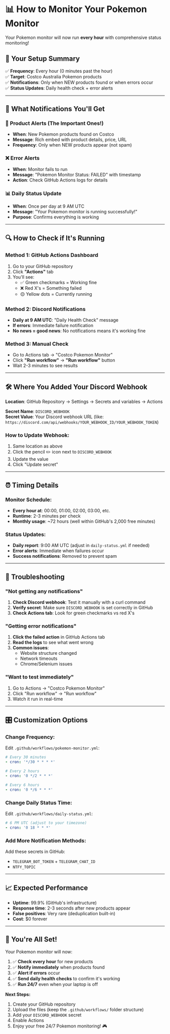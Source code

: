 # 📊 How to Monitor Your Pokemon Monitor

Your Pokemon monitor will now run **every hour** with comprehensive status monitoring!

## 🎯 **Your Setup Summary**

✅ **Frequency**: Every hour (0 minutes past the hour)  
✅ **Target**: Costco Australia Pokemon products  
✅ **Notifications**: Only when NEW products found or when errors occur  
✅ **Status Updates**: Daily health check + error alerts  

---

## 🔔 **What Notifications You'll Get**

### 🎉 **Product Alerts** (The Important Ones!)
- **When**: New Pokemon products found on Costco
- **Message**: Rich embed with product details, price, URL
- **Frequency**: Only when NEW products appear (not spam)

### ❌ **Error Alerts** 
- **When**: Monitor fails to run
- **Message**: "Pokemon Monitor Status: FAILED" with timestamp
- **Action**: Check GitHub Actions logs for details

### 📊 **Daily Status Update** 
- **When**: Once per day at 9 AM UTC
- **Message**: "Your Pokemon monitor is running successfully!"
- **Purpose**: Confirms everything is working

---

## 🔍 **How to Check if It's Running**

### Method 1: GitHub Actions Dashboard
1. Go to your GitHub repository
2. Click **"Actions"** tab
3. You'll see:
   - ✅ Green checkmarks = Working fine
   - ❌ Red X's = Something failed
   - 🟡 Yellow dots = Currently running

### Method 2: Discord Notifications
- **Daily at 9 AM UTC**: "Daily Health Check" message
- **If errors**: Immediate failure notification
- **No news = good news**: No notifications means it's working fine

### Method 3: Manual Check
- Go to Actions tab → "Costco Pokemon Monitor"
- Click **"Run workflow"** → **"Run workflow"** button
- Wait 2-3 minutes to see results

---

## 🛠️ **Where You Added Your Discord Webhook**

**Location**: GitHub Repository → Settings → Secrets and variables → Actions

**Secret Name**: `DISCORD_WEBHOOK`  
**Secret Value**: Your Discord webhook URL (like: `https://discord.com/api/webhooks/YOUR_WEBHOOK_ID/YOUR_WEBHOOK_TOKEN`)

### How to Update Webhook:
1. Same location as above
2. Click the pencil ✏️ icon next to `DISCORD_WEBHOOK`
3. Update the value
4. Click "Update secret"

---

## ⏰ **Timing Details**

### Monitor Schedule:
- **Every hour at**: 00:00, 01:00, 02:00, 03:00, etc.
- **Runtime**: 2-3 minutes per check
- **Monthly usage**: ~72 hours (well within GitHub's 2,000 free minutes)

### Status Updates:
- **Daily report**: 9:00 AM UTC (adjust in `daily-status.yml` if needed)
- **Error alerts**: Immediate when failures occur
- **Success notifications**: Removed to prevent spam

---

## 🚨 **Troubleshooting**

### "Not getting any notifications"
1. **Check Discord webhook**: Test it manually with a curl command
2. **Verify secret**: Make sure `DISCORD_WEBHOOK` is set correctly in GitHub
3. **Check Actions tab**: Look for green checkmarks vs red X's

### "Getting error notifications"
1. **Click the failed action** in GitHub Actions tab
2. **Read the logs** to see what went wrong
3. **Common issues**: 
   - Website structure changed
   - Network timeouts
   - Chrome/Selenium issues

### "Want to test immediately"
1. Go to Actions → "Costco Pokemon Monitor"
2. Click "Run workflow" → "Run workflow"
3. Watch it run in real-time

---

## 🎛️ **Customization Options**

### Change Frequency:
Edit `.github/workflows/pokemon-monitor.yml`:
```yaml
# Every 30 minutes
- cron: '*/30 * * * *'

# Every 2 hours  
- cron: '0 */2 * * *'

# Every 6 hours
- cron: '0 */6 * * *'
```

### Change Daily Status Time:
Edit `.github/workflows/daily-status.yml`:
```yaml
# 6 PM UTC (adjust to your timezone)
- cron: '0 18 * * *'
```

### Add More Notification Methods:
Add these secrets in GitHub:
- `TELEGRAM_BOT_TOKEN` + `TELEGRAM_CHAT_ID`
- `NTFY_TOPIC`

---

## 📈 **Expected Performance**

- **Uptime**: 99.9% (GitHub's infrastructure)
- **Response time**: 2-3 seconds after new products appear
- **False positives**: Very rare (deduplication built-in)
- **Cost**: $0 forever

---

## 🎉 **You're All Set!**

Your Pokemon monitor will now:
1. ✅ **Check every hour** for new products
2. ✅ **Notify immediately** when products found
3. ✅ **Alert if errors** occur  
4. ✅ **Send daily health checks** to confirm it's working
5. ✅ **Run 24/7** even when your laptop is off

**Next Steps:**
1. Create your GitHub repository
2. Upload the files (keep the `.github/workflows/` folder structure)
3. Add your `DISCORD_WEBHOOK` secret
4. Enable Actions
5. Enjoy your free 24/7 Pokemon monitoring! 🎮
